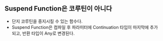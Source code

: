 ## Suspend Function은 코루틴이 아니다
- 단지 코루틴을 중지시킬 수 있는 함수다.
- Suspend Function은 컴파일 후 파라미터에 Continuation 타입이 마지막에 추가되고, 반환 타입이 Any로 변경된다.